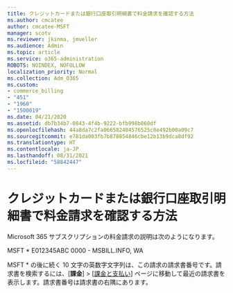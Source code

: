 ```yaml
---
title: クレジットカードまたは銀行口座取引明細書で料金請求を確認する方法
ms.author: cmcatee
author: cmcatee-MSFT
manager: scotv
ms.reviewer: jkinma, jmueller
ms.audience: Admin
ms.topic: article
ms.service: o365-administration
ROBOTS: NOINDEX, NOFOLLOW
localization_priority: Normal
ms.collection: Adm_O365
ms.custom:
- commerce_billing
- "451"
- "1960"
- "1500019"
ms.date: 04/21/2020
ms.assetid: db7b34b7-0843-4f4b-9222-bfb998b860df
ms.openlocfilehash: 44a8da7c2fa066582404576525c8e492b00a09c7
ms.sourcegitcommit: e781da003fb7b878854846cbe12b13b9dca8df92
ms.translationtype: HT
ms.contentlocale: ja-JP
ms.lasthandoff: 08/31/2021
ms.locfileid: "58842447"
---
```

# <a name="how-to-identify-a-charge-on-your-credit-card-or-bank-statement"></a>クレジットカードまたは銀行口座取引明細書で料金請求を確認する方法

Microsoft 365 サブスクリプションの料金請求の説明は次のようになります。
  
MSFT \* E012345ABC 0000 - MSBILL.INFO, WA
  
MSFT \* の後に続く 10 文字の英数字文字列は、この請求の請求書番号です。請求書を検索するには、[**課金**] \> [[課金と支払い](https://go.microsoft.com/fwlink/p/?linkid=848039)] ページに移動して最近の請求書を表示します。請求書番号は請求書の右隅にあります。